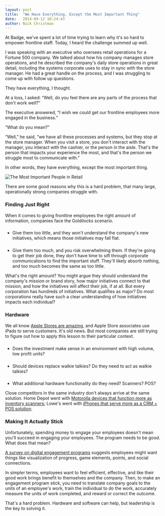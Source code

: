 ```yaml
---
layout: post
title:  "We Have Everything, Except the Most Important Thing"
date:   2014-09-12 10:24:43
author: Nick Christman
---
```


At Badge, we've spent a lot of time trying to learn why it's so hard to empower frontline staff.  Today, I heard the challenge summed up well.

I was speaking with an executive who oversees retail operations for a Fortune 500 company.  We talked about how his company manages store operations, and he described the company's daily store operations in great detail, including the systems corporate uses to stay in sync with the store manager. He had a great handle on the process, and I was struggling to come up with follow up questions.

They have everything, I thought.

At a loss, I asked: “Well, do you feel there are any parts of the process that don't work well?”

The executive answered, “I wish we could get our frontline employees more engaged in the business.”

“What do you mean?”

“Well,” he said, “we have all these processes and systems, but they stop at the store manager.  When you visit a store, you don't interact with the manager, you interact with the cashier, or the person in the aisle.  That's the person that impacts your experience the most, and that's the person we struggle most to communicate with.”

In other words, they have everything, except the most important thing.

![The Most Important People in Retail](http://woman.thenest.com/DM-Resize/photos.demandstudios.com/getty/article/83/243/86543306.jpg?w=600&h=600&keep_ratio=1)

There are some good reasons why this is a hard problem, that many large, operationally strong companies struggle with.

### Finding Just Right
When it comes to giving frontline employees the right amount of information, companies face the Goldilocks scenario. 

###

* Give them too little, and they won't understand the company's new initiatives, which means those initiatives may fall flat.  

###

* Give them too much, and you risk overwhelming them.  If they're going to get their job done, they don't have time to sift through corporate communications to find the important stuff.  They'll likely absorb nothing, and too much becomes the same as too little.

What's the right amount?  You might argue they should understand the company's mission or brand story, how major initiatives connect to that mission, and how the initiatives will affect their job, if at all.  But every corporation has hundreds of initiatives.  What qualifies as major?  Do most corporations really have such a clear understanding of how initiatives impacts each individual?

### Hardware
We all know [Apple Stores are amazing](http://9to5mac.com/2014/05/19/13th-anniversary-of-first-apple-store-risky-gamble-to-most-profitable-retail-space-in-the-world/), and Apple Store associates use iPads to serve customers. It's old news.  But most companies are still trying to figure out how to apply this lesson to their particular context.

###

* Does the investment make sense in an environment with high volume, low profit units?

###

* Should devices replace walkie talkies?  Do they need to act as walkie talkies?

###

* What additional hardware functionality do they need?  Scanners?  POS?

Close competitors in the same industry don't always arrive at the same solution.  Home Depot went with [Motorolla devices that function more as inventory scanners](http://blogs.wsj.com/cio/2012/06/21/home-depot-rolls-out-new-mobile-devices-for-workers/); Lowe's went with [iPhones that serve more as a CRM + POS solution](http://www.mobilecommercedaily.com/lowe%E2%80%99s-personalizes-mobile-shopping-via-in-store-app-features).

### Making It Actually Stick
Unfortunately, spending money to engage your employees doesn't mean you'll succeed in engaging your employees. The program needs to be good. What does that mean?

[A survey on digital engagement programs](http://technologyadvice.com/gamification/blog/survey-office-based-employees-want-digital-engagement-programs/) suggests employees might want things like visualization of progress, game elements, points, and social connections.  

In simpler terms, employees want to feel efficient, effective, and like their good work brings benefit to themselves and the company.  Then, to make an engagement program stick, you need to translate company goals to the units of an employee's work, train the individual to do the work, accurately measure the units of work completed, and reward or correct the outcome.

That's a hard problem.  Hardware and software can help, but leadership is the key to solving it.
